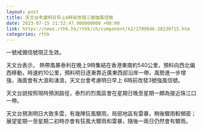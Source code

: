 ```yaml
---
layout: post
title: 天文台考慮明日早上6時前改發三號強風信號
date: 2023-07-15 21:52:47.000000000 +08:00
link: https://news.rthk.hk/rthk/ch/component/k2/1709046-20230715.htm
categories: rthk
---
```


一號戒備信號現正生效。

天文台表示， 熱帶風暴泰利在晚上9時集結在香港東南約540公里，預料向西北偏西移動，時速約10公里，預料明日逐漸靠近廣東西部沿岸一帶，風勢進一步增強，海面會有大浪和湧浪，天文台會考慮明日早上 6時前改發3號強風信號。

天文台說按照現時預測路徑，泰烈的烈風區會在星期日晚至星期一頗為接近珠江口一帶。

天文台預測明日大致多雲，有幾陣狂風驟雨，局部地區有雷暴，稍後驟雨較頻密；展望星期一至星期二初時亦會有狂風大驟雨和雷暴，隨後一兩日仍然會有驟雨。
